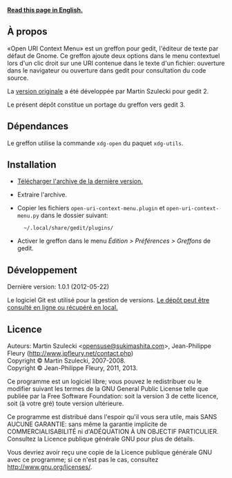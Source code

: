 <p lang="en"><strong><a hreflang="en" href="http://www.jpfleury.net/en/software/open-uri-context-menu.php">Read this page in English.</a></strong></p>

## À propos

«Open URI Context Menu» est un greffon pour gedit, l'éditeur de texte par défaut de Gnome. Ce greffon ajoute deux options dans le menu contextuel lors d'un clic droit sur une URI contenue dans le texte d'un fichier: ouverture dans le navigateur ou ouverture dans gedit pour consultation du code source.

La [version originale](http://wiki.sukimashita.com/GEdit_Plugins) a été développée par Martin Szulecki pour gedit 2.

Le présent dépôt constitue un portage du greffon vers gedit 3.

## Dépendances

Le greffon utilise la commande `xdg-open` du paquet `xdg-utils`.

## Installation

- [Télécharger l'archive de la dernière version.](https://gitorious.org/projets-divers/open-uri-context-menu/archive/master.zip)

- Extraire l'archive.

- Copier les fichiers `open-uri-context-menu.plugin` et `open-uri-context-menu.py` dans le dossier suivant:

		~/.local/share/gedit/plugins/

- Activer le greffon dans le menu *Édition > Préférences > Greffons* de gedit.

## Développement

Dernière version: 1.0.1 (2012-05-22)

Le logiciel Git est utilisé pour la gestion de versions. [Le dépôt peut être consulté en ligne ou récupéré en local.](https://gitorious.org/projets-divers/open-uri-context-menu)

## Licence

Auteurs: Martin Szulecki <<opensuse@sukimashita.com>>, Jean-Philippe Fleury (<http://www.jpfleury.net/contact.php>)  
Copyright © Martin Szulecki, 2007-2008.  
Copyright © Jean-Philippe Fleury, 2011, 2013.

Ce programme est un logiciel libre; vous pouvez le redistribuer ou le
modifier suivant les termes de la GNU General Public License telle que
publiée par la Free Software Foundation: soit la version 3 de cette
licence, soit (à votre gré) toute version ultérieure.

Ce programme est distribué dans l'espoir qu'il vous sera utile, mais SANS
AUCUNE GARANTIE: sans même la garantie implicite de COMMERCIALISABILITÉ
ni d'ADÉQUATION À UN OBJECTIF PARTICULIER. Consultez la Licence publique
générale GNU pour plus de détails.

Vous devriez avoir reçu une copie de la Licence publique générale GNU avec
ce programme; si ce n'est pas le cas, consultez
<http://www.gnu.org/licenses/>.

